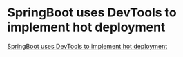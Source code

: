 # SpringBoot uses DevTools to implement hot deployment
[SpringBoot uses DevTools to implement hot deployment](https://aiwithcloud.com/2022/09/16/springboot_uses_devtools_to_implement_hot_deployment/)